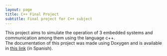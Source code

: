 ```yaml
---
layout: page
title: C++ Final Project
subtitle: Final project for C++ subject
---
```

This project aims to simulate the operation of 3 embedded systems and communication among them using the language c++.    
The documentation of this project was made using Doxygen and is available in [this link](https://fran1702.github.io/FinalProjectCPP/html/index.html) (in Spanish).

